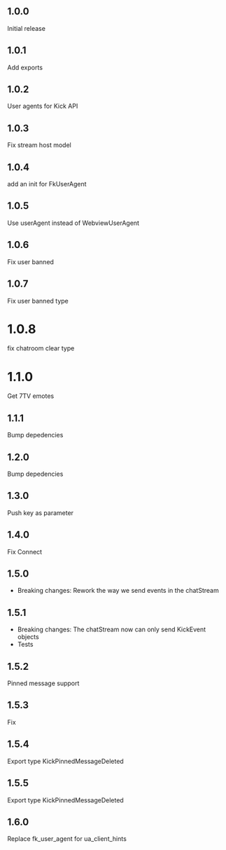 ## 1.0.0

Initial release

## 1.0.1

Add exports

## 1.0.2

User agents for Kick API

## 1.0.3

Fix stream host model

## 1.0.4

add an init for FkUserAgent

## 1.0.5

Use userAgent instead of WebviewUserAgent

## 1.0.6

Fix user banned

## 1.0.7

Fix user banned type

# 1.0.8

fix chatroom clear type

# 1.1.0

Get 7TV emotes

## 1.1.1

Bump depedencies

## 1.2.0

Bump depedencies

## 1.3.0

Push key as parameter

## 1.4.0

Fix Connect

## 1.5.0
- Breaking changes: Rework the way we send events in the chatStream

## 1.5.1
- Breaking changes: The chatStream now can only send KickEvent objects
- Tests

## 1.5.2
Pinned message support

## 1.5.3
Fix

## 1.5.4
Export type KickPinnedMessageDeleted

## 1.5.5
Export type KickPinnedMessageDeleted

## 1.6.0
Replace fk_user_agent for ua_client_hints